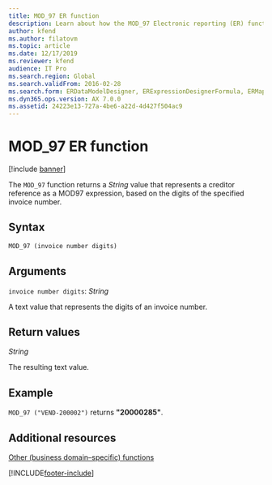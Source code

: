 ```yaml
---
title: MOD_97 ER function
description: Learn about how the MOD_97 Electronic reporting (ER) function is used, including syntax strings, arguments, return values, and examples.
author: kfend
ms.author: filatovm
ms.topic: article
ms.date: 12/17/2019
ms.reviewer: kfend
audience: IT Pro
ms.search.region: Global
ms.search.validFrom: 2016-02-28
ms.search.form: ERDataModelDesigner, ERExpressionDesignerFormula, ERMappedFormatDesigner, ERModelMappingDesigner
ms.dyn365.ops.version: AX 7.0.0
ms.assetid: 24223e13-727a-4be6-a22d-4d427f504ac9
---
```


# MOD_97 ER function

[!include [banner](../includes/banner.md)]

The `MOD_97` function returns a *String* value that represents a creditor reference as a MOD97 expression, based on the digits of the specified invoice number.

## Syntax

```vb
MOD_97 (invoice number digits)
```

## Arguments

`invoice number digits`: *String*

A text value that represents the digits of an invoice number.

## Return values

*String*

The resulting text value.

## Example

`MOD_97 ("VEND-200002")` returns **"20000285"**.

## Additional resources

[Other (business domain–specific) functions](er-functions-category-other.md)


[!INCLUDE[footer-include](../../../includes/footer-banner.md)]
